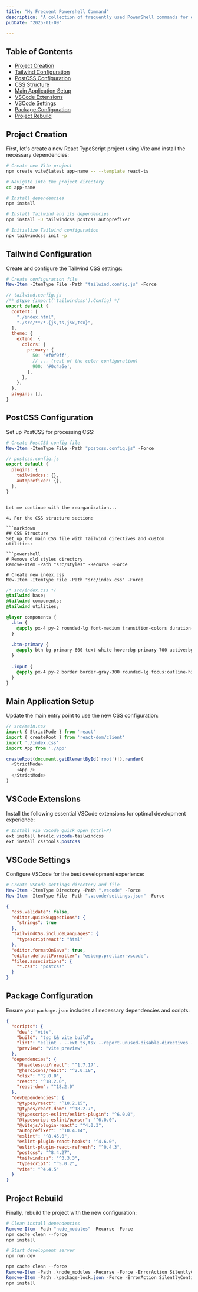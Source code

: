 ```yaml
---
title: "My Frequent Powershell Command"
description: "A collection of frequently used PowerShell commands for development and system administration"
pubDate: "2025-01-09"

---
```


## Table of Contents
- [Project Creation](#project-creation)
- [Tailwind Configuration](#tailwind-configuration)
- [PostCSS Configuration](#postcss-configuration)
- [CSS Structure](#css-structure)
- [Main Application Setup](#main-application-setup)
- [VSCode Extensions](#vscode-extensions)
- [VSCode Settings](#vscode-settings)
- [Package Configuration](#package-configuration)
- [Project Rebuild](#project-rebuild)



## Project Creation
First, let's create a new React TypeScript project using Vite and install the necessary dependencies:

```bash
# Create new Vite project
npm create vite@latest app-name -- --template react-ts

# Navigate into the project directory
cd app-name

# Install dependencies
npm install

# Install Tailwind and its dependencies
npm install -D tailwindcss postcss autoprefixer

# Initialize Tailwind configuration
npx tailwindcss init -p
```

## Tailwind Configuration
Create and configure the Tailwind CSS settings:

```powershell
# Create configuration file
New-Item -ItemType File -Path "tailwind.config.js" -Force
```

```javascript
// tailwind.config.js
/** @type {import('tailwindcss').Config} */
export default {
  content: [
    "./index.html",
    "./src/**/*.{js,ts,jsx,tsx}",
  ],
  theme: {
    extend: {
      colors: {
        primary: {
          50: '#f0f9ff',
          // ... (rest of the color configuration)
          900: '#0c4a6e',
        },
      },
    },
  },
  plugins: [],
}
```

## PostCSS Configuration
Set up PostCSS for processing CSS:

```powershell
# Create PostCSS config file
New-Item -ItemType File -Path "postcss.config.js" -Force
```

```javascript
// postcss.config.js
export default {
  plugins: {
    tailwindcss: {},
    autoprefixer: {},
  },
}
```
```

Let me continue with the reorganization...

4. For the CSS structure section:

```markdown
## CSS Structure
Set up the main CSS file with Tailwind directives and custom utilities:

```powershell
# Remove old styles directory
Remove-Item -Path "src/styles" -Recurse -Force

# Create new index.css
New-Item -ItemType File -Path "src/index.css" -Force
```

```css
/* src/index.css */
@tailwind base;
@tailwind components;
@tailwind utilities;

@layer components {
  .btn {
    @apply px-4 py-2 rounded-lg font-medium transition-colors duration-200;
  }
  
  .btn-primary {
    @apply btn bg-primary-600 text-white hover:bg-primary-700 active:bg-primary-800;
  }
  
  .input {
    @apply px-4 py-2 border border-gray-300 rounded-lg focus:outline-hidden focus:ring-2 focus:ring-primary-500 focus:border-transparent transition duration-200;
  }
}
```

## Main Application Setup
Update the main entry point to use the new CSS configuration:

```typescript
// src/main.tsx
import { StrictMode } from 'react'
import { createRoot } from 'react-dom/client'
import './index.css'
import App from './App'

createRoot(document.getElementById('root')!).render(
  <StrictMode>
    <App />
  </StrictMode>
)
```

## VSCode Extensions
Install the following essential VSCode extensions for optimal development experience:

```powershell
# Install via VSCode Quick Open (Ctrl+P)
ext install bradlc.vscode-tailwindcss
ext install csstools.postcss
```

## VSCode Settings
Configure VSCode for the best development experience:

```powershell
# Create VSCode settings directory and file
New-Item -ItemType Directory -Path ".vscode" -Force
New-Item -ItemType File -Path ".vscode/settings.json" -Force
```

```json
{
  "css.validate": false,
  "editor.quickSuggestions": {
    "strings": true
  },
  "tailwindCSS.includeLanguages": {
    "typescriptreact": "html"
  },
  "editor.formatOnSave": true,
  "editor.defaultFormatter": "esbenp.prettier-vscode",
  "files.associations": {
    "*.css": "postcss"
  }
}
```

## Package Configuration
Ensure your `package.json` includes all necessary dependencies and scripts:

```json
{
  "scripts": {
    "dev": "vite",
    "build": "tsc && vite build",
    "lint": "eslint . --ext ts,tsx --report-unused-disable-directives --max-warnings 0",
    "preview": "vite preview"
  },
  "dependencies": {
    "@headlessui/react": "^1.7.17",
    "@heroicons/react": "^2.0.18",
    "clsx": "^2.0.0",
    "react": "^18.2.0",
    "react-dom": "^18.2.0"
  },
  "devDependencies": {
    "@types/react": "^18.2.15",
    "@types/react-dom": "^18.2.7",
    "@typescript-eslint/eslint-plugin": "^6.0.0",
    "@typescript-eslint/parser": "^6.0.0",
    "@vitejs/plugin-react": "^4.0.3",
    "autoprefixer": "^10.4.14",
    "eslint": "^8.45.0",
    "eslint-plugin-react-hooks": "^4.6.0",
    "eslint-plugin-react-refresh": "^0.4.3",
    "postcss": "^8.4.27",
    "tailwindcss": "^3.3.3",
    "typescript": "^5.0.2",
    "vite": "^4.4.5"
  }
}
```

## Project Rebuild
Finally, rebuild the project with the new configuration:

```powershell
# Clean install dependencies
Remove-Item -Path "node_modules" -Recurse -Force
npm cache clean --force
npm install

# Start development server
npm run dev
```


```powershell
npm cache clean --force
Remove-Item -Path .\node_modules -Recurse -Force -ErrorAction SilentlyContinue
Remove-Item -Path .\package-lock.json -Force -ErrorAction SilentlyContinue
npm install

```